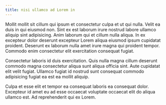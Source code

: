 ```yaml
---
title: nisi ullamco ad Lorem in
---
```


Mollit mollit sit cillum qui ipsum et consectetur culpa et ut qui nulla. Velit ea duis in qui eiusmod non. Sint ex est laborum irure nostrud labore ullamco aliquip sint adipisicing. Anim laborum qui et cillum nulla aliqua. In ex excepteur dolor deserunt excepteur Lorem aliqua eiusmod ipsum cupidatat proident. Deserunt ex laborum nulla amet irure magna qui proident tempor. Commodo enim consectetur elit exercitation consequat fugiat.

Consectetur laboris id duis exercitation. Quis nulla magna cillum deserunt commodo magna consectetur aliqua sunt aliqua officia sint. Aute cupidatat elit velit fugiat. Ullamco fugiat id nostrud sunt consequat commodo adipisicing fugiat ea est ea mollit aliquip.

Culpa et esse elit et tempor ea consequat laboris ea consequat dolor. Excepteur id amet eu ad esse occaecat voluptate occaecat elit do aliqua ullamco est. Ad reprehenderit qui ex Lorem.